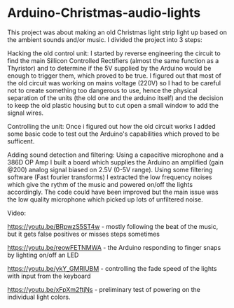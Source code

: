 # Arduino-Christmas-audio-lights

This project was about making an old Christmas light strip light up based on the ambient sounds and/or music. I divided the project into 3 steps:

Hacking the old control unit:
I started by reverse engineering the circuit to find the main Sillicon Controlled Rectifiers (almost the same function as a Thyristor) and to determine if the 5V supplied by the Arduino would be enough to trigger them, which proved to be true. I figured out that most of the old circuit was working on mains voltage (220V) so I had to be careful not to create something too dangerous to use, hence the physical separation of the units (the old one and the arduino itself) and the decision to keep the old plastic housing but to cut open a small window to add the signal wires.

Controlling the unit:
Once i figured out how the old circuit works I added some basic code to test out the Arduino's capabilities which proved to be sufficent.

Adding sound detection and filtering:
Using a capacitive microphone and a 386D OP Amp I built a board which supplies the Arduino an amplified (gain @200) analog signal biased on 2.5V (0-5V range). Using some filtering software (Fast fourier transforms) I extracted the low frequency noises which give the rythm of the music and powered on/off the lights accordingly. The code could have been improved but the main issue was the low quality microphone which picked up lots of unfiltered noise.

Video:

https://youtu.be/BRpwzS5ST4w - mostly following the beat of the music, but it gets false positives or misses steps sometimes

https://youtu.be/reowFETNMWA - the Arduino responding to finger snaps by lighting on/off an LED

https://youtu.be/ykY_GMRlUBM - controlling the fade speed of the lights with input from the keyboard

https://youtu.be/xFpXm2ftjNs - preliminary test of powering on the individual light colors.



